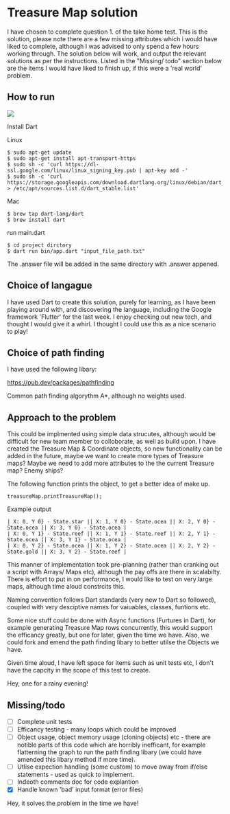 # Treasure Map solution

I have chosen to complete question 1. of the take home test. This is the solution, please note there are a few missing attributes which i would have liked to complete, although I was advised to only spend a few hours working through. The solution below will work, and output the relevant solutions as per the instructions. Listed in the "Missing/ todo" section below are the items I would have liked to finish up, if this were a 'real world' problem.

## How to run
![](https://upload.wikimedia.org/wikipedia/commons/thumb/a/a4/Dart-logo-wordmark.svg/200px-Dart-logo-wordmark.svg.png)


Install Dart

Linux
```
$ sudo apt-get update
$ sudo apt-get install apt-transport-https
$ sudo sh -c 'curl https://dl-ssl.google.com/linux/linux_signing_key.pub | apt-key add -'
$ sudo sh -c 'curl https://storage.googleapis.com/download.dartlang.org/linux/debian/dart_stable.list > /etc/apt/sources.list.d/dart_stable.list'
```

Mac
```
$ brew tap dart-lang/dart
$ brew install dart
```

run main.dart

```
$ cd project dirctory
$ dart run bin/app.dart "input_file_path.txt"
```
The .answer file will be added in the same directory with .answer appened. 

## Choice of langague

I have used Dart to create this solution, purely for learning, as I have been playing around with, and discovering the language, including the Google framework 'Flutter' for the last week. I enjoy checking out new tech, and thought I would give it a whirl. I thought I could use this as a nice scenario to play!

## Choice of path finding

I have used the following libary:

https://pub.dev/packages/pathfinding

Common path finding algorythm A*, although no weights used.

## Approach to the problem 

This could be implmented using simple data strucutes, although would be difficult for new team member to colloborate, as well as build upon. I have created the Treasure Map & Coordinate objects, so new functionality can be added in the future, maybe we want to create more types of Treasure maps? Maybe we need to add more attributes to the the current Treasure map? Enemy ships? 

The following function prints the object, to get a better idea of make up. 

```
treasureMap.printTreasureMap();
```

Example output 

```
| X: 0, Y 0} - State.star || X: 1, Y 0} - State.ocea || X: 2, Y 0} - State.ocea || X: 3, Y 0} - State.ocea |
| X: 0, Y 1} - State.reef || X: 1, Y 1} - State.reef || X: 2, Y 1} - State.ocea || X: 3, Y 1} - State.ocea |
| X: 0, Y 2} - State.ocea || X: 1, Y 2} - State.ocea || X: 2, Y 2} - State.gold || X: 3, Y 2} - State.reef |
```


This manner of implementation took pre-planning (rather than cranking out a script with Arrays/ Maps etc), although the pay offs are there in scalabilty. There is effort to put in on performance, I would like to test on very large maps, although time aloud constrcits this.

Naming convention follows Dart standards (very new to Dart so followed), coupled with very desciptive names for vaiuables, classes, funtions etc. 

Some nice stuff could be done with Async functions (Furtures in Dart), for example generating Treasure Map rows concurrently, this would support the efficancy greatly, but one for later, given the time we have. Also, we could fork and emend the path finding libary to better utilse the Objects we have. 

Given time aloud, I have left space for items such as unit tests etc, I don't have the capcity in the scope of this test to create. 

Hey, one for a rainy evening!

## Missing/todo  

- [ ] Complete unit tests 
- [ ] Efficancy testing - many loops which could be improved
- [ ] Object usage, object memory usage (cloning objects) etc - there are notible parts of this code which are horribly inefficant, for example flatterning the graph to run the path finding libary (we could have amended this libary method if more time). 
- [ ] Utlise expection handling (some custom) to move away from if/else statements - used as quick to implement.     
- [ ] Indeoth comments  doc for code explantion       
- [X] Handle known 'bad' input format (error files) 

Hey, it solves the problem in the time we have!
